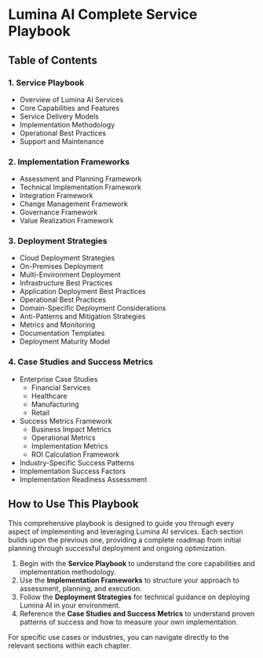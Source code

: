 # Lumina AI Complete Service Playbook

## Table of Contents

### 1. Service Playbook
- Overview of Lumina AI Services
- Core Capabilities and Features
- Service Delivery Models
- Implementation Methodology
- Operational Best Practices
- Support and Maintenance

### 2. Implementation Frameworks
- Assessment and Planning Framework
- Technical Implementation Framework
- Integration Framework
- Change Management Framework
- Governance Framework
- Value Realization Framework

### 3. Deployment Strategies
- Cloud Deployment Strategies
- On-Premises Deployment
- Multi-Environment Deployment
- Infrastructure Best Practices
- Application Deployment Best Practices
- Operational Best Practices
- Domain-Specific Deployment Considerations
- Anti-Patterns and Mitigation Strategies
- Metrics and Monitoring
- Documentation Templates
- Deployment Maturity Model

### 4. Case Studies and Success Metrics
- Enterprise Case Studies
  - Financial Services
  - Healthcare
  - Manufacturing
  - Retail
- Success Metrics Framework
  - Business Impact Metrics
  - Operational Metrics
  - Implementation Metrics
  - ROI Calculation Framework
- Industry-Specific Success Patterns
- Implementation Success Factors
- Implementation Readiness Assessment

## How to Use This Playbook

This comprehensive playbook is designed to guide you through every aspect of implementing and leveraging Lumina AI services. Each section builds upon the previous one, providing a complete roadmap from initial planning through successful deployment and ongoing optimization.

1. Begin with the **Service Playbook** to understand the core capabilities and implementation methodology.
2. Use the **Implementation Frameworks** to structure your approach to assessment, planning, and execution.
3. Follow the **Deployment Strategies** for technical guidance on deploying Lumina AI in your environment.
4. Reference the **Case Studies and Success Metrics** to understand proven patterns of success and how to measure your own implementation.

For specific use cases or industries, you can navigate directly to the relevant sections within each chapter.
